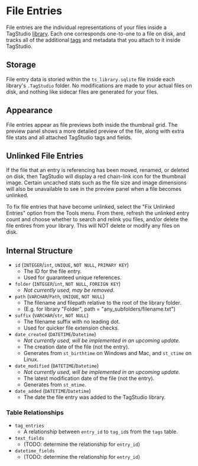 # File Entries

File entries are the individual representations of your files inside a TagStudio [library](index.md). Each one corresponds one-to-one to a file on disk, and tracks all of the additional [tags](tag.md) and metadata that you attach to it inside TagStudio.

## Storage

File entry data is storied within the `ts_library.sqlite` file inside each library's `.TagStudio` folder. No modifications are made to your actual files on disk, and nothing like sidecar files are generated for your files.

## Appearance

File entries appear as file previews both inside the thumbnail grid. The preview panel shows a more detailed preview of the file, along with extra file stats and all attached TagStudio tags and fields.

## Unlinked File Entries

If the file that an entry is referencing has been moved, renamed, or deleted on disk, then TagStudio will display a red chain-link icon for the thumbnail image. Certain uncached stats such as the file size and image dimensions will also be unavailable to see in the preview panel when a file becomes unlinked.

To fix file entries that have become unlinked, select the "Fix Unlinked Entries" option from the Tools menu. From there, refresh the unlinked entry count and choose whether to search and relink you files, and/or delete the file entires from your library. This will NOT delete or modify any files on disk.

## Internal Structure

-   `id` (`INTEGER`/`int`, `UNIQUE`, `NOT NULL`, `PRIMARY KEY`)
    -   The ID for the file entry.
    -   Used for guaranteed unique references.
-   `folder` (`INTEGER`/`int`, `NOT NULL`, `FOREIGN KEY`)
    -   _Not currently used, may be removed._
-   `path` (`VARCHAR`/`Path`, `UNIQUE`, `NOT NULL`)
    -   The filename and filepath relative to the root of the library folder.
    -   (E.g. for library "Folder", path = "any_subfolders/filename.txt")
-   `suffix` (`VARCHAR`/`str`, `NOT NULL`)
    -   The filename suffix with no leading dot.
    -   Used for quicker file extension checks.
-   `date_created` (`DATETIME`/`Datetime`)
    -   _Not currently used, will be implemented in an upcoming update._
    -   The creation date of the file (not the entry).
    -   Generates from `st_birthtime` on Windows and Mac, and `st_ctime` on Linux.
-   `date_modified` (`DATETIME`/`Datetime`)
    -   _Not currently used, will be implemented in an upcoming update._
    -   The latest modification date of the file (not the entry).
    -   Generates from `st_mtime`.
-   `date_added` (`DATETIME`/`Datetime`)
    -   The date the file entry was added to the TagStudio library.

### Table Relationships

-   `tag_entries`
    -   A relationship between `entry_id` to `tag_id`s from the `tags` table.
-   `text_fields`
    -   (TODO: determine the relationship for `entry_id`)
-   `datetime_fields`
    -   (TODO: determine the relationship for `entry_id`)
